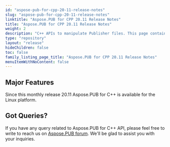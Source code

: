 ```yaml
---
id: "aspose-pub-for-cpp-20-11-release-notes"
slug: "aspose-pub-for-cpp-20-11-release-notes"
linktitle: "Aspose.PUB for CPP 20.11 Release Notes"
title: "Aspose.PUB for CPP 20.11 Release Notes"
weight: 2
description: "C++ APIs to manipulate Publisher files. This page contains new features Aspose.PUB for C++, enhancement, and bug fixes in 2020, version 20.11."
type: "repository"
layout: "release"
hideChildren: false
toc: false
family_listing_page_title: "Aspose.PUB for CPP 20.11 Release Notes"
menuItemWithNoContent: false
---
```


## Major Features

Since this monthly release 20.11 Aspose.PUB for  C++ is available for the Linux platform.

## Got Queries?
If you have any query related to Aspose.PUB for C++ API, please feel free to write to reach us on [Aspose.PUB forum](https://forum.aspose.com/c/pub/). We'll be glad to assist you with your inquiries.

